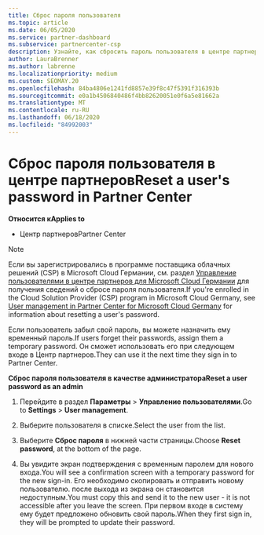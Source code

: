 ```yaml
---
title: Сброс пароля пользователя
ms.topic: article
ms.date: 06/05/2020
ms.service: partner-dashboard
ms.subservice: partnercenter-csp
description: Узнайте, как сбросить пароль пользователя в центре партнеров. Пользователи получат временный пароль при следующем входе в центр партнеров.
author: LauraBrenner
ms.author: labrenne
ms.localizationpriority: medium
ms.custom: SEOMAY.20
ms.openlocfilehash: 84ba4806e1241fd8857e39f8c47f5391f316393b
ms.sourcegitcommit: e0a1b4506840486f4bb82620051e0f6a5e81662a
ms.translationtype: MT
ms.contentlocale: ru-RU
ms.lasthandoff: 06/18/2020
ms.locfileid: "84992003"
---
```

# <a name="reset-a-users-password-in-partner-center"></a><span data-ttu-id="e3a99-104">Сброс пароля пользователя в центре партнеров</span><span class="sxs-lookup"><span data-stu-id="e3a99-104">Reset a user's password in Partner Center</span></span>

<span data-ttu-id="e3a99-105">**Относится к**</span><span class="sxs-lookup"><span data-stu-id="e3a99-105">**Applies to**</span></span>

- <span data-ttu-id="e3a99-106">Центр партнеров</span><span class="sxs-lookup"><span data-stu-id="e3a99-106">Partner Center</span></span>

> [!NOTE]  
> <span data-ttu-id="e3a99-107">Если вы зарегистрировались в программе поставщика облачных решений (CSP) в Microsoft Cloud Германии, см. раздел [Управление пользователями в центре партнеров для Microsoft Cloud Германии](user-management-in-partner-center-for-microsoft-cloud-germany.md) для получения сведений о сбросе пароля пользователя.</span><span class="sxs-lookup"><span data-stu-id="e3a99-107">If you're enrolled in the Cloud Solution Provider (CSP) program in Microsoft Cloud Germany, see [User management in Partner Center for Microsoft Cloud Germany](user-management-in-partner-center-for-microsoft-cloud-germany.md) for information about resetting a user's password.</span></span>

<span data-ttu-id="e3a99-108">Если пользователь забыл свой пароль, вы можете назначить ему временный пароль.</span><span class="sxs-lookup"><span data-stu-id="e3a99-108">If users forget their passwords, assign them a temporary password.</span></span> <span data-ttu-id="e3a99-109">Он сможет использовать его при следующем входе в Центр партнеров.</span><span class="sxs-lookup"><span data-stu-id="e3a99-109">They can use it the next time they sign in to Partner Center.</span></span>

<span data-ttu-id="e3a99-110">**Сброс пароля пользователя в качестве администратора**</span><span class="sxs-lookup"><span data-stu-id="e3a99-110">**Reset a user password as an admin**</span></span>

1. <span data-ttu-id="e3a99-111">Перейдите в раздел **Параметры** &gt; **Управление пользователями**.</span><span class="sxs-lookup"><span data-stu-id="e3a99-111">Go to **Settings** &gt; **User management**.</span></span>

2. <span data-ttu-id="e3a99-112">Выберите пользователя в списке.</span><span class="sxs-lookup"><span data-stu-id="e3a99-112">Select the user from the list.</span></span>

3. <span data-ttu-id="e3a99-113">Выберите **Сброс пароля** в нижней части страницы.</span><span class="sxs-lookup"><span data-stu-id="e3a99-113">Choose **Reset password**, at the bottom of the page.</span></span>

4. <span data-ttu-id="e3a99-114">Вы увидите экран подтверждения с временным паролем для нового входа.</span><span class="sxs-lookup"><span data-stu-id="e3a99-114">You will see a confirmation screen with a temporary password for the new sign-in.</span></span> <span data-ttu-id="e3a99-115">Его необходимо скопировать и отправить новому пользователю. после выхода из экрана он становится недоступным.</span><span class="sxs-lookup"><span data-stu-id="e3a99-115">You must copy this and send it to the new user - it is not accessible after you leave the screen.</span></span> <span data-ttu-id="e3a99-116">При первом входе в систему ему будет предложено обновить свой пароль.</span><span class="sxs-lookup"><span data-stu-id="e3a99-116">When they first sign in, they will be prompted to update their password.</span></span>

